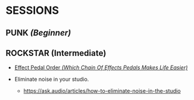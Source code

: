 # SESSIONS

## PUNK _(Beginner)_

## ROCKSTAR (Intermediate)

- [Effect Pedal Order _(Which Chain Of Effects Pedals Makes Life Easier)_](https://www.justinguitar.com/guitar-lessons/effect-pedal-order-fx-151)

- Eliminate noise in your studio.
  - https://ask.audio/articles/how-to-eliminate-noise-in-the-studio
